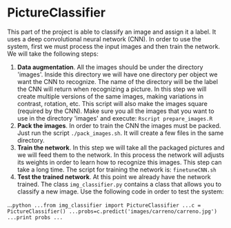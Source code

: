 # PictureClassifier
This part of the project is able to classify an image and assign it a label. It uses a deep convolutional neural network (CNN). In order to use the system, first we must process the input images and then train the network. We will take the following steps:
1. **Data augmentation**. All the images should be under the directory 'images'. Inside this directory we will have one directory per object we want the CNN to recognize. The name of the directory will be the label the CNN will return when recognizing a picture. In this step we will create multiple versions of the same images, making variations in contrast, rotation, etc. This script will also make the images square (required by the CNN). Make sure you all the images that you want to use in the directory 'images' and execute: ```Rscript prepare_images.R```
2. **Pack the images**. In order to train the CNN the images must be packed. Just run the script ```./pack_images.sh```. It will create a few files in the same directory.
3. **Train the network**. In this step we will take all the packaged pictures and we will feed them to the network. In this process the network will adjusts its weights in order to learn how to recognize this images. This step can take a long time. The script for training the network is: ```finetuneCNN.sh```
4. **Test the trained network**. At this point we already have the network trained. The class ```img_classifier.py``` contains a class that allows you to classify a new image. Use the following code in order to test the system:

...```python
...from img_classifier import PictureClassifier
...c = PictureClassifier()
...probs=c.predict('images/carreno/carreno.jpg')
...print probs
...```

